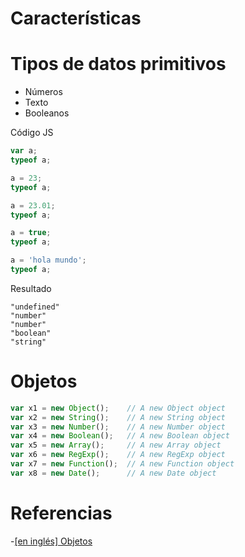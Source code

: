 # Características


# Tipos de datos primitivos

- Números
- Texto
- Booleanos

Código JS

```javascript
var a;
typeof a;

a = 23;
typeof a;

a = 23.01;
typeof a;

a = true;
typeof a;

a = 'hola mundo';
typeof a;
``` 


Resultado

```
"undefined"
"number"
"number"
"boolean"
"string"
```




# Objetos

```javascript
var x1 = new Object();    // A new Object object
var x2 = new String();    // A new String object
var x3 = new Number();    // A new Number object
var x4 = new Boolean();   // A new Boolean object
var x5 = new Array();     // A new Array object
var x6 = new RegExp();    // A new RegExp object
var x7 = new Function();  // A new Function object
var x8 = new Date();      // A new Date object
```




# Referencias

-[[en inglés] Objetos](https://www.w3schools.com/js/js_object_definition.asp)

